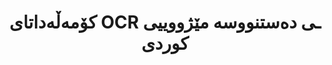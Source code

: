 ---
title: "کۆمەڵەداتای OCR ـی دەستنووسە مێژووییی کوردی"
publishedDate: "2023-02-10"
mainPaperId: "paper-1"
paperIds: ["paper-1"]
githubUrl: "https://github.com/kailab/kurdish-historical-ocr"
description: "کۆمەڵەداتایەکی گشتگیر کە 15,000 وێنەی دەستنووسە مێژووییەکانی کوردی لە سەدەی 18–20 لەخۆ دەگرێت، بە هاوپێچی نووسراوەکانی ڕاستەوخۆ (transcriptions) و مێتاداتا دەربارەی جیاوازی جۆری نووسین و دۆخی پاشپارەکردن."
structure: "وێنەکان (PNG، 300 DPI)، پەڕگەی دەقی ڕاستەوخۆ (UTF-8)، مێتاداتا (فۆرماتی JSON لەگەڵ زانیاری دەستنووس، بەروار، هەرێم/ناوچە، جۆری نووسین)"
cite: "مەحمود، ئارام؛ عەلی، سامان؛ و حەسەن، ڕۆژین (2023). کۆمەڵەداتای OCR ـی دەستنووسە مێژووییی کوردی. گەنجینەی داتای توێژینەوەی KaiLab. https://doi.org/10.5281/kurd-hist-ocr.v1"
size: "2.3 GB"
license: "CC BY-NC-SA 4.0"
format: ["PNG", "TXT", "JSON"]
languages: ["کوردی (سۆرانی)", "کوردی (کورمانجی)"]
domain: "بەڵگەنامە مێژووییەکان"
organizationIds: [1, 2]
draft: false
--- 